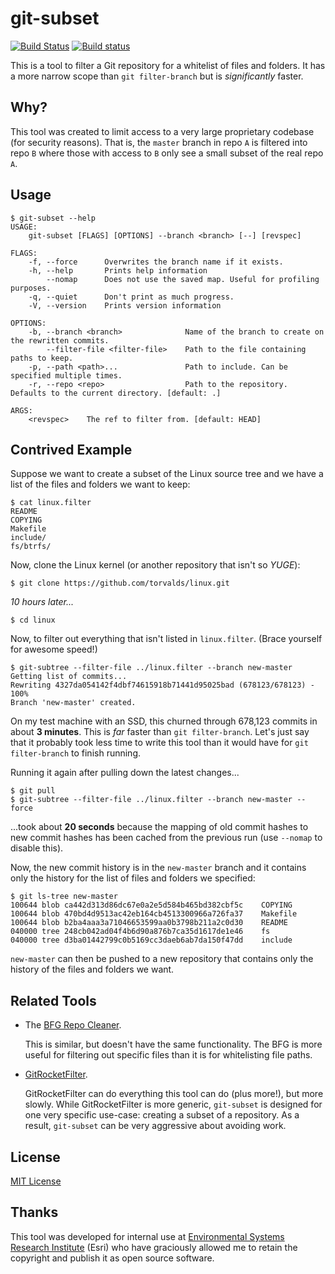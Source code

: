 # git-subset

[![Build Status](https://travis-ci.org/jasonwhite/git-subset.svg?branch=master)](https://travis-ci.org/jasonwhite/git-subset)
[![Build status](https://ci.appveyor.com/api/projects/status/6j0ifjf3521w0t4w/branch/master?svg=true)](https://ci.appveyor.com/project/jasonwhite/git-subset/branch/master)

This is a tool to filter a Git repository for a whitelist of files and folders.
It has a more narrow scope than `git filter-branch` but is *significantly*
faster.

## Why?

This tool was created to limit access to a very large proprietary codebase (for
security reasons). That is, the `master` branch in repo `A` is filtered into
repo `B` where those with access to `B` only see a small subset of the real
repo `A`.

## Usage

    $ git-subset --help
    USAGE:
        git-subset [FLAGS] [OPTIONS] --branch <branch> [--] [revspec]

    FLAGS:
        -f, --force      Overwrites the branch name if it exists.
        -h, --help       Prints help information
            --nomap      Does not use the saved map. Useful for profiling purposes.
        -q, --quiet      Don't print as much progress.
        -V, --version    Prints version information

    OPTIONS:
        -b, --branch <branch>              Name of the branch to create on the rewritten commits.
            --filter-file <filter-file>    Path to the file containing paths to keep.
        -p, --path <path>...               Path to include. Can be specified multiple times.
        -r, --repo <repo>                  Path to the repository. Defaults to the current directory. [default: .]

    ARGS:
        <revspec>    The ref to filter from. [default: HEAD]

## Contrived Example

Suppose we want to create a subset of the Linux source tree and we have a list
of the files and folders we want to keep:

    $ cat linux.filter
    README
    COPYING
    Makefile
    include/
    fs/btrfs/

Now, clone the Linux kernel (or another repository that isn't so *YUGE*):

    $ git clone https://github.com/torvalds/linux.git

*10 hours later...*

    $ cd linux

Now, to filter out everything that isn't listed in `linux.filter`. (Brace
yourself for awesome speed!)

    $ git-subtree --filter-file ../linux.filter --branch new-master
    Getting list of commits...
    Rewriting 4327da054142f4dbf74615918b71441d95025bad (678123/678123) - 100%
    Branch 'new-master' created.

On my test machine with an SSD, this churned through 678,123 commits in about
**3 minutes**. This is *far* faster than `git filter-branch`. Let's just say
that it probably took less time to write this tool than it would have for `git
filter-branch` to finish running.

Running it again after pulling down the latest changes...

    $ git pull
    $ git-subtree --filter-file ../linux.filter --branch new-master --force

...took about **20 seconds** because the mapping of old commit hashes to new
commit hashes has been cached from the previous run (use `--nomap` to disable
this).

Now, the new commit history is in the `new-master` branch and it contains only
the history for the list of files and folders we specified:

    $ git ls-tree new-master
    100644 blob ca442d313d86dc67e0a2e5d584b465bd382cbf5c    COPYING
    100644 blob 470bd4d9513ac42eb164cb4513300966a726fa37    Makefile
    100644 blob b2ba4aaa3a71046653599aa0b3798b211a2c0d30    README
    040000 tree 248cb042ad04f4b6d90a876b7ca35d1617de1e46    fs
    040000 tree d3ba01442799c0b5169cc3daeb6ab7da150f47dd    include

`new-master` can then be pushed to a new repository that contains only the
history of the files and folders we want.

## Related Tools

 * The [BFG Repo Cleaner](https://github.com/rtyley/bfg-repo-cleaner).

   This is similar, but doesn't have the same functionality. The BFG is more
   useful for filtering out specific files than it is for whitelisting file
   paths.

 * [GitRocketFilter](https://github.com/xoofx/GitRocketFilter/).

   GitRocketFilter can do everything this tool can do (plus more!), but more
   slowly. While GitRocketFilter is more generic, `git-subset` is designed for
   one very specific use-case: creating a subset of a repository. As a result,
   `git-subset` can be very aggressive about avoiding work.

## License

[MIT License](/LICENSE)

## Thanks

This tool was developed for internal use at [Environmental Systems Research
Institute](http://www.esri.com/) (Esri) who have graciously allowed me to retain
the copyright and publish it as open source software.
